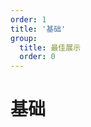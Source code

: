 ```yaml
---
order: 1
title: '基础'
group: 
  title: 最佳展示
  order: 0
---
```

# 基础
<code src='./demo/basic.tsx'></code>

